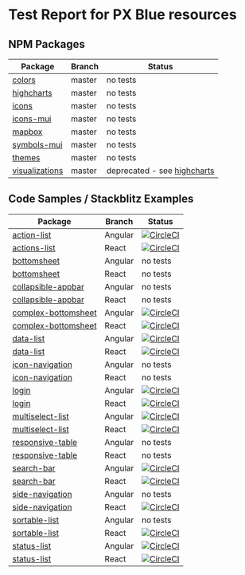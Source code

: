 # Test Report for PX Blue resources

## NPM Packages
| Package | Branch | Status |
|-------|--------|--------|
|[colors](https://github.com/pxblue/colors/tree/master)|master| no tests|
|[highcharts](https://github.com/pxblue/highcharts/tree/master)| master| no tests |
|[icons](https://github.com/pxblue/icons/tree/master)| master |no tests |
|[icons-mui](https://github.com/pxblue/icons-mui/tree/master)| master|no tests |
|[mapbox](https://github.com/pxblue/mapbox/tree/master)|master| no tests|
|[symbols-mui](https://github.com/pxblue/symbols-mui/tree/master)|master| no tests|
|[themes](https://github.com/pxblue/themes/tree/master)|master|no tests|
|[visualizations](https://github.com/pxblue/visualizations/tree/master)|master|deprecated - see [highcharts](https://github.com/pxblue/highcharts/tree/master)|

## Code Samples / Stackblitz Examples
| Package | Branch | Status |
|-------|--------|--------|
|[action-list](https://github.com/pxblue/action-list/tree/angular)|Angular|[![CircleCI](https://circleci.com/gh/pxblue/action-list/tree/angular.svg?style=shield)](https://circleci.com/gh/pxblue/action-list/tree/angular)|
|[actions-list](https://github.com/pxblue/action-list/tree/react)|React|[![CircleCI](https://circleci.com/gh/pxblue/action-list/tree/react.svg?style=shield)](https://circleci.com/gh/pxblue/action-list/tree/react)|
|[bottomsheet](https://github.com/pxblue/bottomsheet/tree/angular)|Angular |no tests |
|[bottomsheet](https://github.com/pxblue/bottomsheet/tree/react)|React |no tests |
|[collapsible-appbar](https://github.com/pxblue/collapsible-appbar/tree/angular)|Angular|no tests|
|[collapsible-appbar](https://github.com/pxblue/collapsible-appbar/tree/react)|React|no tests|
|[complex-bottomsheet](https://github.com/pxblue/complex-bottomsheet/tree/angular)|Angular| [![CircleCI](https://circleci.com/gh/pxblue/complex-bottomsheet/tree/angular.svg?style=shield)](https://circleci.com/gh/pxblue/complex-bottomsheet/tree/angular)|
|[complex-bottomsheet](https://github.com/pxblue/complex-bottomsheet/tree/react)|React| [![CircleCI](https://circleci.com/gh/pxblue/complex-bottomsheet/tree/react.svg?style=shield)](https://circleci.com/gh/pxblue/complex-bottomsheet/tree/react)|
|[data-list](https://github.com/pxblue/data-list/tree/angular)|Angular|[![CircleCI](https://circleci.com/gh/pxblue/data-list/tree/angular.svg?style=shield)](https://circleci.com/gh/pxblue/data-list/tree/angular)|
|[data-list](https://github.com/pxblue/data-list/tree/react)|React|[![CircleCI](https://circleci.com/gh/pxblue/data-list/tree/react.svg?style=shield)](https://circleci.com/gh/pxblue/data-list/tree/react)|
|[icon-navigation](https://github.com/pxblue/icon-navigation/tree/angular)|Angular |no tests |
|[icon-navigation](https://github.com/pxblue/icon-navigation/tree/react)|React|no tests |
|[login](https://github.com/pxblue/login/tree/angular)| Angular  | [![CircleCI](https://circleci.com/gh/pxblue/login/tree/angular.svg?style=shield)](https://circleci.com/gh/pxblue/login/tree/angular)|
|[login](https://github.com/pxblue/login/tree/react)| React  | [![CircleCI](https://circleci.com/gh/pxblue/login/tree/react.svg?style=shield)](https://circleci.com/gh/pxblue/login/tree/react)|
|[multiselect-list](https://github.com/pxblue/multiselect-list/tree/angular)|Angular|[![CircleCI](https://circleci.com/gh/pxblue/multiselect-list/tree/angular.svg?style=shield)](https://circleci.com/gh/pxblue/multiselect-list/tree/angular)|
|[multiselect-list](https://github.com/pxblue/multiselect-list/tree/react)|React|[![CircleCI](https://circleci.com/gh/pxblue/multiselect-list/tree/react.svg?style=shield)](https://circleci.com/gh/pxblue/multiselect-list/tree/react)|
|[responsive-table](https://github.com/pxblue/responsive-table/tree/angular)|Angular| no tests|
|[responsive-table](https://github.com/pxblue/responsive-table/tree/react)|React| no tests|
|[search-bar](https://github.com/pxblue/search-bar/tree/angular)|Angular|[![CircleCI](https://circleci.com/gh/pxblue/search-bar/tree/angular.svg?style=shield)](https://circleci.com/gh/pxblue/search-bar/tree/angular)|
|[search-bar](https://github.com/pxblue/search-bar/tree/react)|React|[![CircleCI](https://circleci.com/gh/pxblue/search-bar/tree/react.svg?style=shield)](https://circleci.com/gh/pxblue/search-bar/tree/react)|
|[side-navigation](https://github.com/pxblue/side-navigation/tree/angular)|Angular|no tests|
|[side-navigation](https://github.com/pxblue/side-navigation/tree/react)|React|[![CircleCI](https://circleci.com/gh/pxblue/side-navigation/tree/react.svg?style=shield)](https://circleci.com/gh/pxblue/side-navigation/tree/react)|
|[sortable-list](https://github.com/pxblue/sortable-list/tree/angular)|Angular|no tests |
|[sortable-list](https://github.com/pxblue/sortable-list/tree/react)|React|[![CircleCI](https://circleci.com/gh/pxblue/sortable-list/tree/react.svg?style=shield)](https://circleci.com/gh/pxblue/sortable-list/tree/react)|
|[status-list](https://github.com/pxblue/status-list/tree/angular)|Angular|[![CircleCI](https://circleci.com/gh/pxblue/status-list/tree/angular.svg?style=shield)](https://circleci.com/gh/pxblue/status-list/tree/angular)|
|[status-list](https://github.com/pxblue/status-list/tree/react)|React|[![CircleCI](https://circleci.com/gh/pxblue/status-list/tree/react.svg?style=shield)](https://circleci.com/gh/pxblue/status-list/tree/react)|
